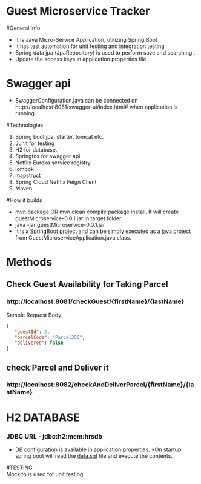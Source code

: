 # Guest Microservice Tracker
#General info
* It is Java  Micro-Service Application, utilizing Spring Boot
* It has test automation for unit testing and integration testing
* Spring data jpa (JpaRepository) is used to perform save and searching .
* Update the access keys in application.properties file

# Swagger api  
* SwaggerConfiguration.java can be connected on http://localhost:8081/swagger-ui/index.html# when application is running.

#Technologies
1. Spring boot jpa, starter, tomcat etc.
2. Junit for testing
3. H2 for database.
4. Springfox for swagger api.
5. Netflix Eureka service registry 
6. lombok
7. mapstruct
8. Spring Cloud Netflix Feign Client
9. Maven

#How it builds
* mvn package OR mvn clean compile package install.
It will create guestMicroservice-0.0.1.jar in target folder.
* java -jar guestMicroservice-0.0.1.jar
* It is a SpringBoot project and can be simply executed as a java project from GuestMicroserviceApplication.java class. 

 
# Methods
## Check Guest Availability for Taking Parcel
### http://localhost:8081/checkGuest/{firstName}/{lastName}
Sample Request Body
```json
{
   "guestId": 2,
   "parcelCode": "Parcel356",
   "delivered": false
}
```

## check Parcel and Deliver it
### http://localhost:8082/checkAndDeliverParcel/{firstName}/{lastName}
 
 

 
# H2 DATABASE  
### JDBC URL - jdbc:h2:mem:hrsdb
* DB configuration is available in application.properties.
*On startup spring boot will read the [data.sql](src/main/resources/data.sql) file and execute the contents.

#TESTING   
Mockito is used fot unit testing.



